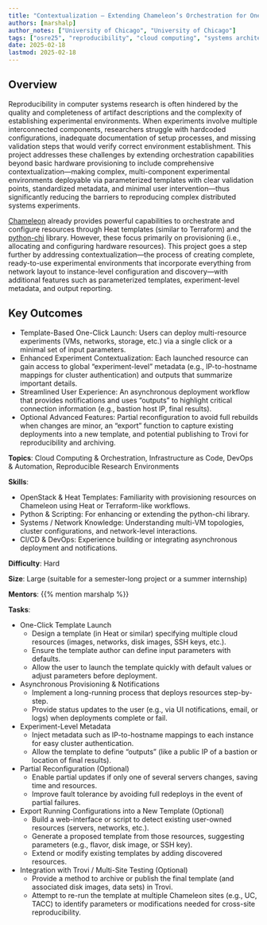 ```yaml
---
title: "Contextualization – Extending Chameleon’s Orchestration for One-Click Experiment Deployment" 
authors: [marshalp]
author_notes: ["University of Chicago", "University of Chicago"]
tags: ["osre25", "reproducibility", "cloud computing", "systems architecture"]
date: 2025-02-18
lastmod: 2025-02-18
---
```


## Overview

Reproducibility in computer systems research is often hindered by the quality and completeness of artifact descriptions and the complexity of establishing experimental environments. When experiments involve multiple interconnected components, researchers struggle with hardcoded configurations, inadequate documentation of setup processes, and missing validation steps that would verify correct environment establishment. This project addresses these challenges by extending orchestration capabilities beyond basic hardware provisioning to include comprehensive contextualization—making complex, multi-component experimental environments deployable via parameterized templates with clear validation points, standardized metadata, and minimal user intervention—thus significantly reducing the barriers to reproducing complex distributed systems experiments.

[Chameleon](chameleoncloud.org) already provides powerful capabilities to orchestrate and configure resources through Heat templates (similar to Terraform) and the [python-chi](https://python-chi.readthedocs.io/) library. However, these focus primarily on provisioning (i.e., allocating and configuring hardware resources). This project goes a step further by addressing contextualization—the process of creating complete, ready-to-use experimental environments that incorporate everything from network layout to instance-level configuration and discovery—with additional features such as parameterized templates, experiment-level metadata, and output reporting.

## Key Outcomes

- Template-Based One-Click Launch: Users can deploy multi-resource experiments (VMs, networks, storage, etc.) via a single click or a minimal set of input parameters.
- Enhanced Experiment Contextualization: Each launched resource can gain access to global “experiment-level” metadata (e.g., IP-to-hostname mappings for cluster authentication) and outputs that summarize important details.
- Streamlined User Experience: An asynchronous deployment workflow that provides notifications and uses “outputs” to highlight critical connection information (e.g., bastion host IP, final results).
- Optional Advanced Features: Partial reconfiguration to avoid full rebuilds when changes are minor, an “export” function to capture existing deployments into a new template, and potential publishing to Trovi for reproducibility and archiving.

**Topics**: Cloud Computing & Orchestration, Infrastructure as Code, DevOps & Automation, Reproducible Research Environments

**Skills**:
- OpenStack & Heat Templates: Familiarity with provisioning resources on Chameleon using Heat or Terraform-like workflows.
- Python & Scripting: For enhancing or extending the python-chi library.
- Systems / Network Knowledge: Understanding multi-VM topologies, cluster configurations, and network-level interactions.
- CI/CD & DevOps: Experience building or integrating asynchronous deployment and notifications.

**Difficulty**: Hard

**Size**: Large (suitable for a semester-long project or a summer internship)

**Mentors**: {{% mention marshalp %}}

**Tasks**:
- One-Click Template Launch
  - Design a template (in Heat or similar) specifying multiple cloud resources (images, networks, disk images, SSH keys, etc.).
  - Ensure the template author can define input parameters with defaults.
  - Allow the user to launch the template quickly with default values or adjust parameters before deployment.
- Asynchronous Provisioning & Notifications
  - Implement a long-running process that deploys resources step-by-step.
  - Provide status updates to the user (e.g., via UI notifications, email, or logs) when deployments complete or fail.
- Experiment-Level Metadata
  - Inject metadata such as IP-to-hostname mappings to each instance for easy cluster authentication.
  - Allow the template to define “outputs” (like a public IP of a bastion or location of final results).
- Partial Reconfiguration (Optional)
  - Enable partial updates if only one of several servers changes, saving time and resources.
  - Improve fault tolerance by avoiding full redeploys in the event of partial failures.
- Export Running Configurations into a New Template (Optional)
  - Build a web-interface or script to detect existing user-owned resources (servers, networks, etc.).
  - Generate a proposed template from those resources, suggesting parameters (e.g., flavor, disk image, or SSH key).
  - Extend or modify existing templates by adding discovered resources.
- Integration with Trovi / Multi-Site Testing (Optional)
  - Provide a method to archive or publish the final template (and associated disk images, data sets) in Trovi.
  - Attempt to re-run the template at multiple Chameleon sites (e.g., UC, TACC) to identify parameters or modifications needed for cross-site reproducibility.